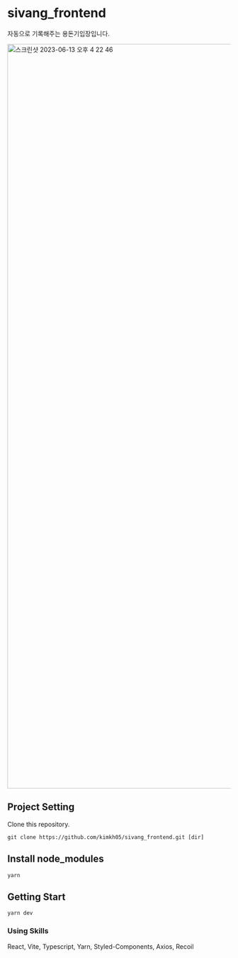 # sivang_frontend

자동으로 기록해주는 용돈기입장입니다.

<img width="1680" alt="스크린샷 2023-06-13 오후 4 22 46" src="https://github.com/kimkh05/sivang_frontend/assets/81161675/24a95b5b-b2ad-4f0d-80c5-34d151c45b8f">

## Project Setting

Clone this repository.

```shell
git clone https://github.com/kimkh05/sivang_frontend.git [dir]
```

## Install node_modules
```shell
yarn
```

## Getting Start

```shell
yarn dev
```

### Using Skills
React, Vite, Typescript, Yarn, Styled-Components, Axios, Recoil
